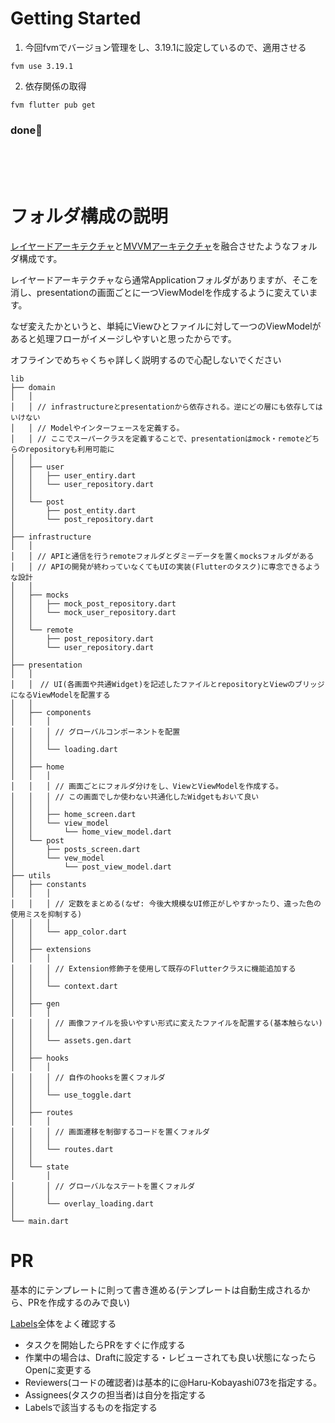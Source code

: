 # Getting Started

1. 今回fvmでバージョン管理をし、3.19.1に設定しているので、適用させる
```terminal
fvm use 3.19.1
```

2. 依存関係の取得
```terminal
fvm flutter pub get
```

### done🎉

<br>
<br>
<br>

# フォルダ構成の説明
[レイヤードアーキテクチャ](https://zenn.dev/flutteruniv/books/flutter-architecture/viewer/5_layered-architecture)と[MVVMアーキテクチャ](https://zenn.dev/flutteruniv/books/flutter-architecture/viewer/3_mvvm)を融合させたようなフォルダ構成です。

レイヤードアーキテクチャなら通常Applicationフォルダがありますが、そこを消し、presentationの画面ごとに一つViewModelを作成するように変えています。

なぜ変えたかというと、単純にViewひとファイルに対して一つのViewModelがあると処理フローがイメージしやすいと思ったからです。

オフラインでめちゃくちゃ詳しく説明するので心配しないでください
```
lib
├── domain
│   │
│   │ // infrastructureとpresentationから依存される。逆にどの層にも依存してはいけない
│   │ // Modelやインターフェースを定義する。
│   │ // ここでスーパークラスを定義することで、presentationはmock・remoteどちらのrepositoryも利用可能に
│   │
│   ├── user
│   │   ├── user_entiry.dart
│   │   └── user_repository.dart
│   │
│   └── post
│       ├── post_entity.dart
│       └── post_repository.dart
│
├── infrastructure
│   │
│   │ // APIと通信を行うremoteフォルダとダミーデータを置くmocksフォルダがある
│   │ // APIの開発が終わっていなくてもUIの実装(Flutterのタスク)に専念できるような設計
│   │
│   ├── mocks
│   │   ├── mock_post_repository.dart
│   │   └── mock_user_repository.dart
│   │
│   └── remote
│       ├── post_repository.dart
│       └── user_repository.dart
│
├── presentation
│   │
│   │　// UI(各画面や共通Widget)を記述したファイルとrepositoryとViewのブリッジになるViewModelを配置する
│   │
│   ├── components
│   │   │
│   │   │ // グローバルコンポーネントを配置
│   │   │
│   │   └── loading.dart
│   │
│   ├── home
│   │   │
│   │   │ // 画面ごとにフォルダ分けをし、ViewとViewModelを作成する。
│   │   │ // この画面でしか使わない共通化したWidgetもおいて良い
│   │   │
│   │   ├── home_screen.dart
│   │   └── view_model
│   │       └── home_view_model.dart
│   └── post
│       ├── posts_screen.dart
│       └── vew_model
│           └── post_view_model.dart
├── utils
│   ├── constants
│   │   │
│   │   │ // 定数をまとめる(なぜ: 今後大規模なUI修正がしやすかったり、違った色の使用ミスを抑制する)
│   │   │
│   │   └── app_color.dart
│   │
│   ├── extensions
│   │   │
│   │   │ // Extension修飾子を使用して既存のFlutterクラスに機能追加する
│   │   │
│   │   └── context.dart
│   │
│   ├── gen
│   │   │
│   │   │ // 画像ファイルを扱いやすい形式に変えたファイルを配置する(基本触らない)
│   │   │
│   │   └── assets.gen.dart
│   │
│   ├── hooks
│   │   │
│   │   │ // 自作のhooksを置くフォルダ
│   │   │
│   │   └── use_toggle.dart
│   │
│   ├── routes
│   │   │
│   │   │ // 画面遷移を制御するコードを置くフォルダ
│   │   │
│   │   └── routes.dart
│   │
│   └── state
│       │
│       │ // グローバルなステートを置くフォルダ
│       │
│       └── overlay_loading.dart
│
└── main.dart
```


# PR

基本的にテンプレートに則って書き進める(テンプレートは自動生成されるから、PRを作成するのみで良い)

[Labels](https://github.com/KDG-Develop-Hub/social-mobile/labels)全体をよく確認する
- タスクを開始したらPRをすぐに作成する
- 作業中の場合は、Draftに設定する・レビューされても良い状態になったらOpenに変更する
- Reviewers(コードの確認者)は基本的に@Haru-Kobayashi073を指定する。
- Assignees(タスクの担当者)は自分を指定する
- Labelsで該当するものを指定する